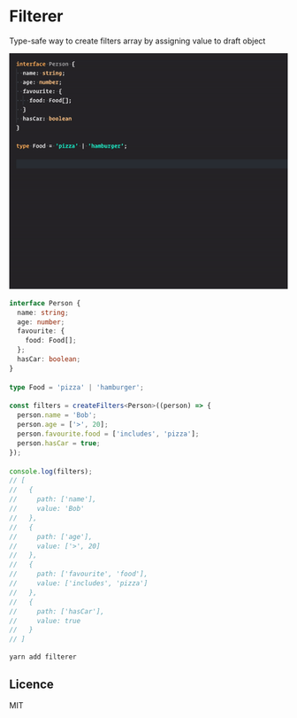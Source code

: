# Filterer

Type-safe way to create filters array by assigning value to draft object

![Demo](./demo.gif)

```ts
interface Person {
  name: string;
  age: number;
  favourite: {
    food: Food[];
  };
  hasCar: boolean;
}

type Food = 'pizza' | 'hamburger';

const filters = createFilters<Person>((person) => {
  person.name = 'Bob';
  person.age = ['>', 20];
  person.favourite.food = ['includes', 'pizza'];
  person.hasCar = true;
});

console.log(filters);
// [
//   {
//     path: ['name'],
//     value: 'Bob'
//   },
//   {
//     path: ['age'],
//     value: ['>', 20]
//   },
//   {
//     path: ['favourite', 'food'],
//     value: ['includes', 'pizza']
//   },
//   {
//     path: ['hasCar'],
//     value: true
//   }
// ]
```

`yarn add filterer`

## Licence

MIT
